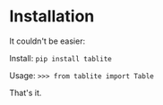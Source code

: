 # Installation

It couldn't be easier:

Install: `pip install tablite`

Usage:  `>>> from tablite import Table`

That's it.